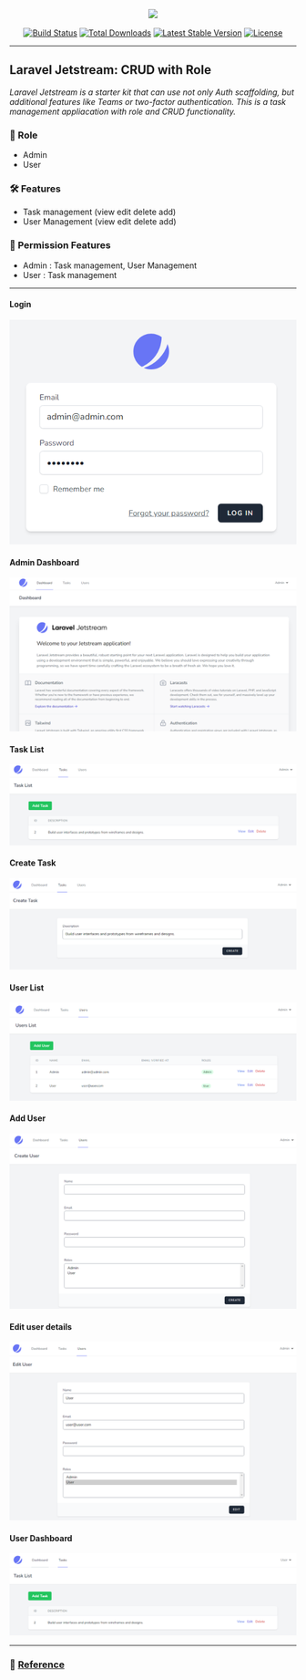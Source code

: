 <p align="center"><a href="https://laravel.com" target="_blank"><img src="https://raw.githubusercontent.com/laravel/art/master/logo-lockup/5%20SVG/2%20CMYK/1%20Full%20Color/laravel-logolockup-cmyk-red.svg" width="400"></a></p>

<p align="center">
<a href="https://travis-ci.org/laravel/framework"><img src="https://travis-ci.org/laravel/framework.svg" alt="Build Status"></a>
<a href="https://packagist.org/packages/laravel/framework"><img src="https://img.shields.io/packagist/dt/laravel/framework" alt="Total Downloads"></a>
<a href="https://packagist.org/packages/laravel/framework"><img src="https://img.shields.io/packagist/v/laravel/framework" alt="Latest Stable Version"></a>
<a href="https://packagist.org/packages/laravel/framework"><img src="https://img.shields.io/packagist/l/laravel/framework" alt="License"></a>
</p>

---

## Laravel Jetstream: CRUD with Role

_Laravel Jetstream is a starter kit that can use not only Auth scaffolding, but additional features like Teams or two-factor authentication. This is a task management appliacation with role and CRUD functionality._

### 💼 Role

-   Admin
-   User

### 🛠️ Features

-   Task management (view edit delete add)
-   User Management (view edit delete add)

### 📢 Permission Features

-   Admin : Task management, User Management
-   User : Task management

---

#### Login

![](public/img/login.png)

#### Admin Dashboard

![](public/img/admin_dashboard.png)

#### Task List

![](public/img/task_list.png)

#### Create Task

![](public/img/add_task.png)

#### User List

![](public/img/user_list.png)

#### Add User

![](public/img/add_user.png)

#### Edit user details

![](public/img/edit_user.png)

#### User Dashboard

![](public/img/user_task_list.png)

---

### 🚩 [Reference](https://youtu.be/pyOcSEkG4Q0 "Reference")
